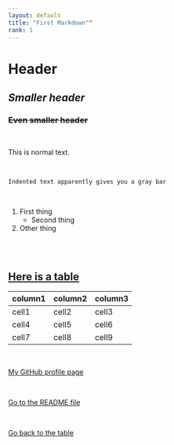 ```yaml
---
layout: default
title: "First Markdown""
rank: 1
---
```


# **Header**
## _Smaller header_
### ~~Even smaller header~~

<br>

This is normal text.

<br>

    Indented text apparently gives you a gray bar

<br>

1. First thing
    - Second thing
2. Other thing

<br>

<br>

## [Here is a table](#here-is-a-table)

column1 | column2 | column3
--------|---------|--------
cell1 | cell2 | cell3
cell4 | cell5 | cell6
cell7 | cell8 | cell9

<br>

[My GitHub profile page](https://github.com/MEertink)

<br>

[Go to the README file](./daa/README.md)

<br>

[Go back to the table](#here-is-a-table)